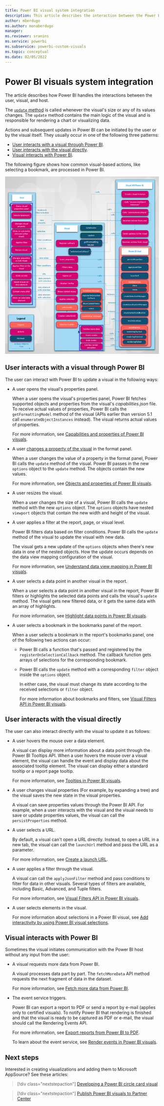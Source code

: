 ```yaml
---
title: Power BI visual system integration
description: This article describes the interaction between the Power BI user, visual, and host.
author: mberdugo
ms.author: monaberdugo
manager:
ms.reviewer: sranins
ms.service: powerbi
ms.subservice: powerbi-custom-visuals
ms.topic: conceptual
ms.date: 02/05/2022
---
```


# Power BI visuals system integration

The article describes how Power BI handles the interactions between the user, visual, and host.

The [`update` method](visual-api.md#update) is called whenever the visual's size or any of its values changes. The `update` method contains the main logic of the visual and is responsible for rendering a chart or visualizing data.

Actions and subsequent updates in Power BI can be initiated by the user or by the visual itself. They usually occur in one of the following three patterns:

* [User interacts with a visual through Power BI](#user-interacts-with-a-visual-through-power-bi).
* [User interacts with the visual directly](#user-interacts-with-the-visual-directly).
* [Visual interacts with Power BI](#visual-interacts-with-power-bi).

The following figure shows how common visual-based actions, like selecting a bookmark, are processed in Power BI.

![Power BI visual action diagram](media/power-bi-visuals-concept/visual-concept.png)

## User interacts with a visual through Power BI

The user can interact with Power BI to update a visual in the following ways:

* A user opens the visual's properties panel.

    When a user opens the visual's properties panel, Power BI fetches supported objects and properties from the visual's *capabilities.json* file. To receive actual values of properties, Power BI calls the `getFormattingModel` method of the visual (APIs earlier than version 5.1 call `enumerateObjectInstances` instead). The visual returns actual values of properties.

    For more information, see [Capabilities and properties of Power BI visuals](capabilities.md).

* A user [changes a property of the visual](../../visuals/power-bi-visualization-customize-title-background-and-legend.md) in the format panel.

    When a user changes the value of a property in the format panel, Power BI calls the `update` method of the visual. Power BI passes in the new `options` object to the `update` method. The objects contain the new values.

    For more information, see [Objects and properties of Power BI visuals](objects-properties.md).

* A user resizes the visual.

    When a user changes the size of a visual, Power BI calls the `update` method with the new `options` object. The `options` objects have nested `viewport` objects that contain the new width and height of the visual.

* A user applies a filter at the report, page, or visual level.

    Power BI filters data based on filter conditions. Power BI calls the `update` method of the visual to update the visual with new data.

    The visual gets a new update of the `options` objects when there's new data in one of the nested objects. How the update occurs depends on the data view mapping configuration of the visual.

    For more information, see [Understand data view mapping in Power BI visuals](dataview-mappings.md).

* A user selects a data point in another visual in the report.

    When a user selects a data point in another visual in the report, Power BI filters or highlights the selected data points and calls the visual's `update` method. The visual gets new filtered data, or it gets the same data with an array of highlights.

    For more information, see [Highlight data points in Power BI visuals](highlight.md).

* A user selects a bookmark in the bookmarks panel of the report.

  When a user selects a bookmark in the report's bookmarks panel, one of the following two actions can occur:

  * Power BI calls a function that's passed and registered by the `registerOnSelectionCallback` method. The callback function gets arrays of selections for the corresponding bookmark.
  * Power BI calls the `update` method with a corresponding `filter` object inside the `options` object.

    In either case, the visual must change its state according to the received selections or `filter` object.

    For more information about bookmarks and filters, see [Visual Filters API in Power BI visuals](filter-api.md).

## User interacts with the visual directly

The user can also interact directly with the visual to update it as follows:

* A user hovers the mouse over a data element.

    A visual can display more information about a data point through the Power BI Tooltips API. When a user hovers the mouse over a visual element, the visual can handle the event and display data about the associated tooltip element. The visual can display either a standard tooltip or a report page tooltip.

    For more information, see [Tooltips in Power BI visuals](add-tooltips.md).

* A user changes visual properties (For example, by expanding a tree) and the visual saves the new state in the visual properties.

    A visual can save properties values through the Power BI API. For example, when a user interacts with the visual and the visual needs to save or update properties values, the visual can call the `persistProperties` method.

* A user selects a URL.

    By default, a visual can't open a URL directly. Instead, to open a URL in a new tab, the visual can call the `launchUrl` method and pass the URL as a parameter.

    For more information, see [Create a launch URL](launch-url.md).

* A user applies a filter through the visual.

    A visual can call the `applyJsonFilter` method and pass conditions to filter for data in other visuals. Several types of filters are available, including Basic, Advanced, and Tuple filters.

    For more information, see [Visual Filters API in Power BI visuals](filter-api.md).

* A user selects elements in the visual.

    For more information about selections in a Power BI visual, see [Add interactivity by using Power BI visual selections](selection-api.md).

## Visual interacts with Power BI

Sometimes the visual initiates communication with the Power BI host without any input from the user:

* A visual requests more data from Power BI.

    A visual processes data part by part. The `fetchMoreData` API method requests the next fragment of data in the dataset.

    For more information, see [Fetch more data from Power BI](fetch-more-data.md).

* The event service triggers.

    Power BI can export a report to PDF or send a report by e-mail (applies only to certified visuals). To notify Power BI that rendering is finished and that the visual is ready to be captured as PDF or e-mail, the visual should call the Rendering Events API.

    For more information, see [Export reports from Power BI to PDF](../../consumer/end-user-pdf.md).

    To learn about the event service, see [Render events in Power BI visuals](event-service.md).

## Next steps

Interested in creating visualizations and adding them to Microsoft AppSource? See these articles:

> [!div class="nextstepaction"]
> [Developing a Power BI circle card visual](./develop-circle-card.md)

> [!div class="nextstepaction"]
> [Publish Power BI visuals to Partner Center](office-store.md)
